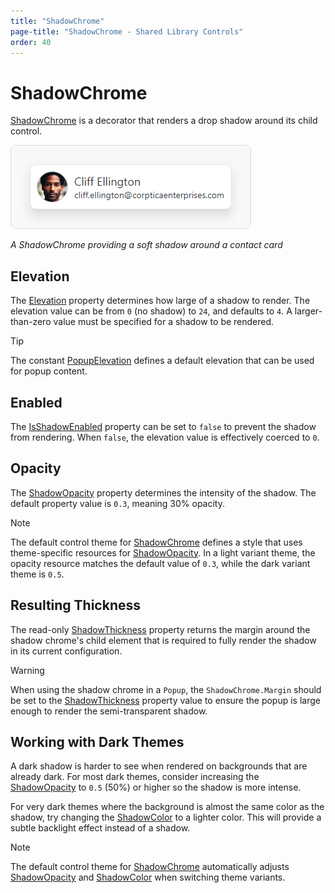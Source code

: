 ```yaml
---
title: "ShadowChrome"
page-title: "ShadowChrome - Shared Library Controls"
order: 40
---
```

# ShadowChrome

[ShadowChrome](xref:@ActiproUIRoot.Controls.ShadowChrome) is a decorator that renders a drop shadow around its child control.

![Screenshot](../images/shadowchrome.png)

*A ShadowChrome providing a soft shadow around a contact card*

## Elevation

The [Elevation](xref:@ActiproUIRoot.Controls.ShadowChrome.Elevation) property determines how large of a shadow to render.  The elevation value can be from `0` (no shadow) to `24`, and defaults to `4`.  A larger-than-zero value must be specified for a shadow to be rendered.

> [!TIP]
> The constant [PopupElevation](xref:@ActiproUIRoot.Controls.ShadowChrome.PopupElevation) defines a default elevation that can be used for popup content.

## Enabled

The [IsShadowEnabled](xref:@ActiproUIRoot.Controls.ShadowChrome.IsShadowEnabled) property can be set to `false` to prevent the shadow from rendering.  When `false`, the elevation value is effectively coerced to `0`.

## Opacity

The [ShadowOpacity](xref:@ActiproUIRoot.Controls.ShadowChrome.ShadowOpacity) property determines the intensity of the shadow.  The default property value is `0.3`, meaning 30% opacity.

> [!NOTE]
> The default control theme for [ShadowChrome](xref:@ActiproUIRoot.Controls.ShadowChrome) defines a style that uses theme-specific resources for [ShadowOpacity](xref:@ActiproUIRoot.Controls.ShadowChrome.ShadowOpacity). In a light variant theme, the opacity resource matches the default value of `0.3`, while the dark variant theme is `0.5`.

## Resulting Thickness

The read-only [ShadowThickness](xref:@ActiproUIRoot.Controls.ShadowChrome.ShadowThickness) property returns the margin around the shadow chrome's child element that is required to fully render the shadow in its current configuration.

> [!WARNING]
> When using the shadow chrome in a `Popup`, the `ShadowChrome.Margin` should be set to the [ShadowThickness](xref:@ActiproUIRoot.Controls.ShadowChrome.ShadowThickness) property value to ensure the popup is large enough to render the semi-transparent shadow.

## Working with Dark Themes

A dark shadow is harder to see when rendered on backgrounds that are already dark.  For most dark themes, consider increasing the [ShadowOpacity](xref:@ActiproUIRoot.Controls.ShadowChrome.ShadowOpacity) to `0.5` (50%) or higher so the shadow is more intense.

For very dark themes where the background is almost the same color as the shadow, try changing the [ShadowColor](xref:@ActiproUIRoot.Controls.ShadowChrome.ShadowColor) to a lighter color. This will provide a subtle backlight effect instead of a shadow.

> [!NOTE]
> The default control theme for [ShadowChrome](xref:@ActiproUIRoot.Controls.ShadowChrome) automatically adjusts [ShadowOpacity](xref:@ActiproUIRoot.Controls.ShadowChrome.ShadowOpacity) and [ShadowColor](xref:@ActiproUIRoot.Controls.ShadowChrome.ShadowColor) when switching theme variants.